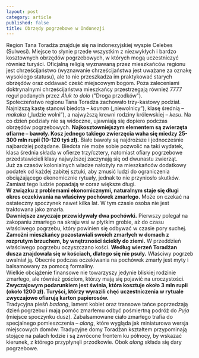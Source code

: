 ```yaml
---
layout: post
category: article
published: false
title: Obrzędy pogrzebowe w Indonezji
---
```


Region Tana Toradża znajduje się na indonezyjskiej wyspie Celebes (Sulwesi). Miejsce to słynie przede wszystkim z niezwykłych i bardzo kosztownych obrzędów pogrzebowych, w których mogą uczestniczyć również turyści. Oficjalną religią wyznawaną przez mieszkańców regionu jest chrześcijaństwo (wyznawanie chrześcijaństwa jest uważane za oznakę wysokiego statusu), ale to nie przeszkadza im praktykować starych obrzędów oraz oddawać cześć miejscowym bogom. Poza zaleceniami doktrynalnymi chrześcijaństwa mieszkańcy przestrzegają również 7777 reguł podanych przez _Aluk to dolo_ ("Droga przodków").        
Społeczeństwo regionu Tana Toradża zachowało trzy-kastowy podział. Najniższą kastę stanowi biedota – _kaunan_ („niewolnicy”), klasę średnią – _makaka_ („ludzie wolni”), a najwyższą krewni rodziny królewskiej – _kesu_. Na co dzień podziały nie są widoczne, ujawniają się dopiero podczas obrzędów pogrzebowych.
**Najkosztowniejszym elementem są zwierzęta ofiarne – bawoły. Kosz jednego takiego zwierzęcia waha się miedzy 25-300 mln rupii (10-120 tyś zł).** Białe bawoły są najdroższe i jednocześnie najbardziej pożądane. Biedota nie może sobie pozwolić na taki wydatek, klasa średnia składa w ofierze trzy/cztery, natomiast ofiary pogrzebowe przedstawicieli klasy najwyższej zaczynają się od dwunastu zwierząt.           
Już za czasów kolonialnych władze nałożyły na mieszkańców dodatkowy podatek od każdej zabitej sztuki, aby zmusić ludzi do ograniczenia obciążającego ekonomicznie rytuały, jednak to nie przyniosło skutków.  Zamiast tego ludzie popadają w coraz większe długi.               
**W związku z problemami ekonomicznymi, naturalnym staje się długi okres oczekiwania na właściwy pochówek zmarłego.** Może on czekać na ostateczny spoczynek nawet kilka lat. W tym czasie osoba nie jest traktowana jako zmarła.         
**Dawniejsze zwyczaje przewidywały dwa pochówki.** Pierwszy polegał na zakopaniu zmarłego na skraju wsi w płytkim grobie, aż do czasu właściwego pogrzebu, który powinien się odbywać w czasie pory suchej. **Zamożni mieszkańcy pozostawiali swoich zmarłych w domach z rozprutym brzuchem, by wnętrzności ściekły do ziemi.** W przeddzień właściwego pogrzebu oczyszczano kości. **Według wierzeń Toradżan dusza znajdowała się w kościach, dlatego się nie psuły.**  Właściwy pogrzeb uwalniał ją. Obecnie podczas oczekiwania na pochówek zmarły jest myty i balsamowany za pomocą formaliny.         
Wielkie obciążenie finansowe nie towarzyszy jedynie bliskiej rodzinie zmarłego, ale również gościom, którzy mają się pojawić na uroczystości. **Zwyczajowym podarunkiem jest świnia, która kosztuje około 3 mln rupii (około 1200 zł). Turyści, którzy wyrazili chęć uczestniczenia w rytuale zwyczajowo ofiarują karton papierosów.**                
Tradycyjna pieśń _badong_, lament kobiet oraz transowe tańce poprzedzają dzień pogrzebu i mają pomóc zmarłemu odbyć pośmiertną podróż do _Puja_ (miejsce spoczynku dusz). Zabalsamowane ciało zmarłego trafia do specjalnego pomieszczenia – _along_, które wygląda jak miniaturowa wersja miejscowych domów. Tradycyjne domy Toradżan kształtem przypominają stojące na palach łodzie i są zwrócone frontem ku północy, by wskazać kierunek, z którego przypłynęli przodkowie. Obok _along_ składa się dary pogrzebowe.         


